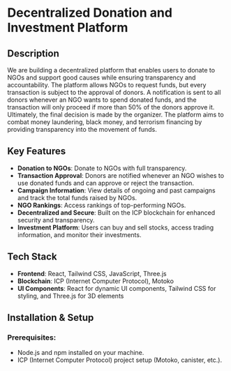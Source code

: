 # **Decentralized Donation and Investment Platform**

## **Description**

We are building a decentralized platform that enables users to donate to NGOs and support good causes while ensuring transparency and accountability. The platform allows NGOs to request funds, but every transaction is subject to the approval of donors. A notification is sent to all donors whenever an NGO wants to spend donated funds, and the transaction will only proceed if more than 50% of the donors approve it. Ultimately, the final decision is made by the organizer. The platform aims to combat money laundering, black money, and terrorism financing by providing transparency into the movement of funds.

## **Key Features**

- **Donation to NGOs**: Donate to NGOs with full transparency.
- **Transaction Approval**: Donors are notified whenever an NGO wishes to use donated funds and can approve or reject the transaction.
- **Campaign Information**: View details of ongoing and past campaigns and track the total funds raised by NGOs.
- **NGO Rankings**: Access rankings of top-performing NGOs.
- **Decentralized and Secure**: Built on the ICP blockchain for enhanced security and transparency.
- **Investment Platform**: Users can buy and sell stocks, access trading information, and monitor their investments.

## **Tech Stack**

- **Frontend**: React, Tailwind CSS, JavaScript, Three.js
- **Blockchain**: ICP (Internet Computer Protocol), Motoko
- **UI Components**: React for dynamic UI components, Tailwind CSS for styling, and Three.js for 3D elements

## **Installation & Setup**

### Prerequisites:

- Node.js and npm installed on your machine.
- ICP (Internet Computer Protocol) project setup (Motoko, canister, etc.).


